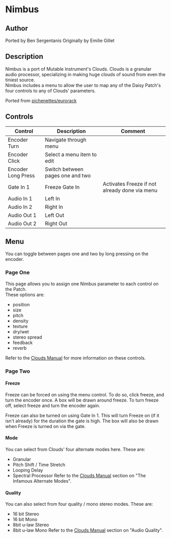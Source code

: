 # Nimbus

## Author

Ported by Ben Sergentanis
Originally by Emilie Gillet

## Description

Nimbus is a port of Mutable Instrument's Clouds. Clouds is a granular  
audio processor, specializing in making huge clouds of sound from even the tiniest source.  
Nimbus includes a menu to allow the user to map any of the Daisy Patch's four controls to any of Clouds' parameters.  

Ported from [pichenettes/eurorack](https://github.com/pichenettes/eurorack)

## Controls

| Control | Description | Comment |
| --- | --- | --- |
| Encoder Turn | Navigate through menu | |
| Encoder Click | Select a menu item to edit | |
| Encoder Long Press | Switch between pages one and two | |
| Gate In 1 | Freeze Gate In | Activates Freeze if not already done via menu |
| Audio In 1 | Left In | |
| Audio In 2 | Right In | |
| Audio Out 1 | Left Out | |
| Audio Out 2 | Right Out | |

## Menu
You can toggle between pages one and two by long pressing on the encoder.

### Page One
This page allows you to assign one Nimbus parameter to each control on the Patch.  
These options are:
- position
- size
- pitch
- density
- texture
- dry/wet
- stereo spread
- feedback
- reverb

Refer to the [Clouds Manual](https://mutable-instruments.net/modules/clouds/manual/) for more information on these controls.

### Page Two
#### Freeze
Freeze can be forced on using the menu control. To do so, click freeze, and turn the encoder once. A box will be drawn around freeze. To turn freeze off, select freeze and turn the encoder again.  

Freeze can also be turned on using Gate In 1. This will turn Freeze on (if it isn't already) for the duration the gate is high. The box will also be drawn when Freeze is turned on via the gate.

#### Mode
You can select from Clouds' four alternate modes here. These are:
- Granular
- Pitch Shift / Time Stretch
- Looping Delay
- Spectral Processor
Refer to the [Clouds Manual](https://mutable-instruments.net/modules/clouds/manual/) section on "The Infamous Alternate Modes".  

#### Quality
You can also select from four quality / mono stereo modes. These are:
- 16 bit Stereo
- 16 bit Mono
- 8bit u-law Stereo
- 8bit u-law Mono
Refer to the [Clouds Manual](https://mutable-instruments.net/modules/clouds/manual/) section on "Audio Quality".  